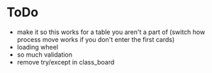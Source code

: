 # ToDo

- make it so this works for a table you aren't a part of (switch how process move works if you don't enter the first cards)
- loading wheel
- so much validation
- remove try/except in class_board
